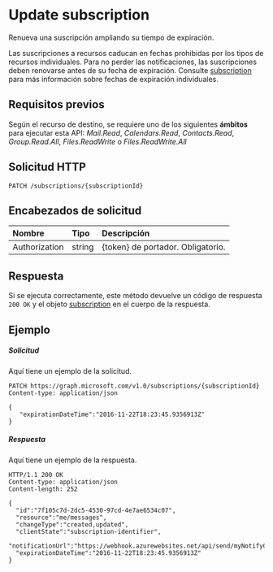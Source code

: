 # <a name="update-subscription"></a>Update subscription

Renueva una suscripción ampliando su tiempo de expiración.

Las suscripciones a recursos caducan en fechas prohibidas por los tipos de recursos individuales.  Para no perder las notificaciones, las suscripciones deben renovarse antes de su fecha de expiración.  Consulte [subscription](../resources/subscription.md) para más información sobre fechas de expiración individuales.
## <a name="prerequisites"></a>Requisitos previos
Según el recurso de destino, se requiere uno de los siguientes **ámbitos** para ejecutar esta API: *Mail.Read*, *Calendars.Read*, *Contacts.Read*, *Group.Read.All*, *Files.ReadWrite* o *Files.ReadWrite.All*
## <a name="http-request"></a>Solicitud HTTP
<!-- { "blockType": "ignored" } -->
```http
PATCH /subscriptions/{subscriptionId}
```

## <a name="request-headers"></a>Encabezados de solicitud
| Nombre       | Tipo | Descripción|
|:-----------|:------|:----------|
| Authorization  | string  | {token} de portador. Obligatorio. |

## <a name="response"></a>Respuesta
Si se ejecuta correctamente, este método devuelve un código de respuesta `200 OK` y el objeto [subscription](../resources/subscription.md) en el cuerpo de la respuesta.
## <a name="example"></a>Ejemplo
##### <a name="request"></a>Solicitud
Aquí tiene un ejemplo de la solicitud.
<!-- {
  "blockType": "request",
  "name": "update_subscription"
}-->
```http
PATCH https://graph.microsoft.com/v1.0/subscriptions/{subscriptionId}
Content-type: application/json

{
   "expirationDateTime":"2016-11-22T18:23:45.9356913Z"
}
```

##### <a name="response"></a>Respuesta
Aquí tiene un ejemplo de la respuesta.
<!-- {
  "blockType": "response",
  "truncated": false,
  "@odata.type": "microsoft.graph.subscription"
} -->
```http
HTTP/1.1 200 OK
Content-type: application/json
Content-length: 252

{
  "id":"7f105c7d-2dc5-4530-97cd-4e7ae6534c07",
  "resource":"me/messages",
  "changeType":"created,updated",
  "clientState":"subscription-identifier",
  "notificationUrl":"https://webhook.azurewebsites.net/api/send/myNotifyClient",
  "expirationDateTime":"2016-11-22T18:23:45.9356913Z"
}
```


<!-- {
  "type": "#page.annotation",
  "description": "Update subscription",
  "keywords": "",
  "section": "documentation",
  "tocPath": ""
}-->
